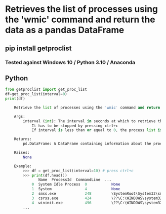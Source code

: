 # Retrieves the list of processes using the 'wmic' command and return the data as a pandas DataFrame

## pip install getproclist

### Tested against Windows 10 / Python 3.10 / Anaconda

## Python

```python
from getproclist import get_proc_list
df=get_proc_list(interval=0)
print(df)

    Retrieve the list of processes using the 'wmic' command and return the data as a pandas DataFrame.

    Args:
        interval (int): The interval in seconds at which to retrieve the process list. Defaults to 5.
            It has to be stopped by pressing ctrl+c
            If interval is less than or equal to 0, the process list is captured only once.

    Returns:
        pd.DataFrame: A DataFrame containing information about the processes.

    Raises:
        None

    Example:
        >>> df = get_proc_list(interval=10) # press ctrl+c
        >>> print(df.head())
               Name  ProcessId  CommandLine  ...
            0  System Idle Process  0           None
            1  System               4           None
            2  smss.exe             248         \SystemRoot\System32\smss.exe
            3  csrss.exe            424         \??\C:\WINDOWS\system32\csrss.exe
            4  wininit.exe          496         \??\C:\WINDOWS\system32\wininit.exe
        ...  
```
